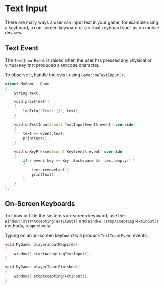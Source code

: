 # Text Input

There are many ways a user can input text in your game, for example using a keyboard, an on-screen keyboard or a virtual keyboard such as on mobile devices.

## Text Event

The `TextInputEvent` is raised when the user has pressed any physical or virtual key that produced a Unicode character.

To observe it, handle the event using `Game::onTextInput()`:

```cpp
struct MyGame : Game
{
    String text;

    void printText()
    {
        logInfo("Text: {}", text);
    }

    void onTextInput(const TextInputEvent& event) override
    {
        text += event.text;
        printText();
    }

    void onKeyPressed(const KeyEvent& event) override
    {
        if ( event.key == Key::Backspace && !text.empty() )
        {
            text.removeLast();
            printText();
        }
    }
};
```

## On-Screen Keyboards

To show or hide the system's on-screen keyboard, use the `Window::startAcceptingTextInput()` and `Window::stopAcceptingTextInput()` methods, respectively.

Typing on an on-screen keyboard will produce `TextInputEvent` events.

```cpp
void MyGame::playerInputRequired()
{
    window().startAcceptingTextInput();
}

void MyGame::playerInputFinished()
{
    window().stopAcceptingTextInput();
}
```
